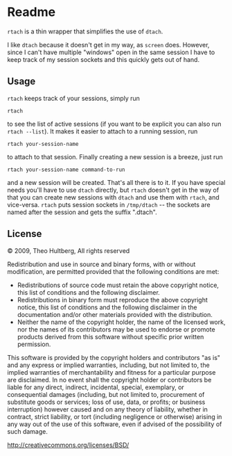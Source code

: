 # Readme

`rtach` is a thin wrapper that simplifies the use of `dtach`.

I like `dtach` because it doesn't get in my way, as `screen` does. However, since I can't have multiple "windows" open in the same session I have to keep track of my session sockets and this quickly gets out of hand.

## Usage

`rtach` keeps track of your sessions, simply run 

    rtach

to see the list of active sessions (if you want to be explicit you can also run `rtach --list`). It makes it easier to attach to a running session, run 

    rtach your-session-name
    
to attach to that session. Finally creating a new session is a breeze, just run 

    rtach your-session-name command-to-run
    
and a new session will be created. That's all there is to it. If you have special needs you'll have to use `dtach` directly, but `rtach` doesn't get in the way of that you can create new sessions with `dtach` and use them with `rtach`, and vice-versa. `rtach` puts session sockets in `/tmp/dtach` -- the sockets are named after the session and gets the suffix ".dtach".

## License

© 2009, Theo Hultberg, All rights reserved

Redistribution and use in source and binary forms, with or without modification, are permitted provided that the following conditions are met:

* Redistributions of source code must retain the above copyright notice, this list of conditions and the following disclaimer.
* Redistributions in binary form must reproduce the above copyright notice, this list of conditions and the following disclaimer in the documentation and/or other materials provided with the distribution.
* Neither the name of the copyright holder, the name of the licensed work, nor the names of its contributors may be used to endorse or promote products derived from this software without specific prior written permission.

This software is provided by the copyright holders and contributors "as is" and any express or implied warranties, including, but not limited to, the implied warranties of merchantability and fitness for a particular purpose are disclaimed. In no event shall the copyright holder or contributors be liable for any direct, indirect, incidental, special, exemplary, or consequential damages (including, but not limited to, procurement of substitute goods or services; loss of use, data, or profits; or business interruption) however caused and on any theory of liability, whether in contract, strict liability, or tort (including negligence or otherwise) arising in any way out of the use of this software, even if advised of the possibility of such damage.

http://creativecommons.org/licenses/BSD/